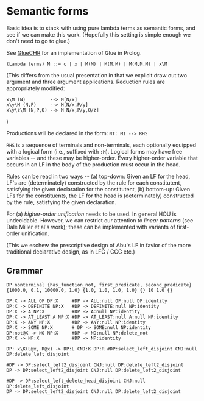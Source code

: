 # Semantic forms

Basic idea is to stack with using pure lambda terms as semantic forms, and see if we can make this work. 
(Hopefully this setting is simple enough we don't need to go to glue.)

See [GlueCHR](https://github.com/saraswat/GlueCHR) for an implementation of Glue in Prolog.

```
(Lambda terms) M ::= c | x | M(M) | M(M,M) | M(M,M,M) | x\M
```
(This differs from the usual presentation in that we explicit draw out two argument and three argument applications.
Reduction rules are appropriately modified:

```
x\M (N)         --> M[N/x]
x\y\M (N,P)     --> M[N/x,P/y]
x\y\z\M (N,P,Q) --> M[N/x,P/y,Q/z]
```
)

Productions will be declared in the form:
``
NT: M1 --> RHS
``

`RHS` is a sequence of terminals and non-terminals, each optionally equipped with a logical form (i.e., suffixed with `:M`). 
Logical forms may have free  variables -- and these may be higher-order. Every higher-order variable that occurs in an LF 
in the body of the production must occur in the head. 

Rules can be read in two ways -- (a) top-down: Given an LF for the head, LF's are (determinately) constructed by the rule for 
each constitutent, satisfying the given declaration for the constitutent, (b) bottom-up: Given LFs for the constituents, the LF
for the head is (determinately) constructed by the rule, satisfying the given declaration. 

For (a) _higher-order unification_ needs to be used. In general HOU is undecidable. However, we can restrict our attention to 
_linear  patterns_ (see Dale Miller et al's work); these can be implemented with variants of first-order unification.

(This we eschew the prescriptive design of Abu's LF in favior of the more traditional declarative design, as in LFG / CCG etc.)

## Grammar

```
DP nonterminal {has_function_not, first_predicate, second_predicate} {1000.0, 0.1, 10000.0, 1.0} {1.0, 1.0, 1.0, 1.0} {} 10 1.0 {}

DP:X -> ALL OF DP:X     #DP -> ALL:null OF:null DP:identity
DP:X -> DEFINITE NP:X   #DP -> DEFINITE:null NP:identity
DP:X -> A NP:X          #DP -> A:null NP:identity
DP:X -> AT_LEAST A NP:X #DP -> AT_LEAST:null A:null NP:identity
DP:X -> ANY NP:X        #DP -> ANY:null NP:identity
DP:X -> SOME NP:X       # DP -> SOME:null NP:identity
DP:not@X -> NO NP:X     #DP -> NO:null NP:delete_not
DP:X -> NP:X            #DP -> NP:identity

DP: x\K(L@x, R@x) -> DP:L CNJ:K DP:R #DP:select_left_disjoint CNJ:null DP:delete_left_disjoint

#DP -> DP:select_left2_disjoint CNJ:null DP:delete_left2_disjoint
DP -> DP:select_left2_disjoint CNJ:null DP:delete_left2_disjoint

#DP -> DP:select_left_delete_head_disjoint CNJ:null DP:delete_left_disjoint
DP -> DP:select_left2_disjoint CNJ:null DP:delete_left2_disjoint
```
